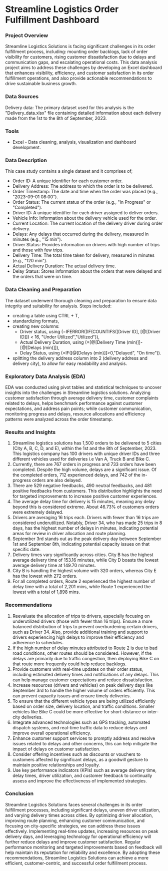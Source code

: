 # Streamline Logistics Order Fulfillment Dashboard

### Project Overview

Streamline Logistics Solutions is facing significant challenges in its order fulfillment process, including: mounting order backlogs, lack of order visibility for customers, rising customer dissatisfaction due to delays and communication gaps, and escalating operational costs. This data analysis project aims to address these challenges by developing an Excel dashboard that enhances visibility, efficiency, and customer satisfaction in its order fulfillment operations, and also provide actionable recommendations to drive sustainable business growth.


### Data Sources

Delivery data: The primary dataset used for this analysis is the "Delivery_data.xlsx" file containing detailed information about each delivery made from the 1st to the 8th of September, 2023.


### Tools

- Excel - Data cleaning, analysis, visualization and dashboard development.


### Data Description

This case study contains a single dataset and it comprises of;
-  Order ID: A unique identifier for each customer order.
-  Delivery Address: The address to which the order is to be delivered.
-  Order Timestamp: The date and time when the order was placed (e.g., "2023-09-01 08:00").
-  Order Status: The current status of the order (e.g., "In Progress" or "Completed").
-  Driver ID: A unique identifier for each driver assigned to deliver orders.
-  Vehicle Info: Information about the delivery vehicle used for the order.
-  Current Location: The current location of the delivery driver during order delivery.
-  Delays: Any delays that occurred during the delivery, measured in minutes (e.g., "15 min").
-  Driver Status: Provides information on drivers with high number of trips and those with few trips.
-  Delivery Time: The total time taken for delivery, measured in minutes (e.g., "120 min").
-  Actual Delivery Duration: The actual delivery time.
-  Delay Status: Stores information about the orders that were delayed and the orders that were on time.
  

### Data Cleaning and Preparation

The dataset underwent thorough cleaning and preparation to ensure data integrity and suitability for analysis. Steps included:

- creating a table using CTRL + T,
- standardizing formats,
- creating new columns:
  - Driver status, using (=IFERROR((IF(COUNTIFS([Driver ID], [@[Driver ID]]) < 16, "Under Utilized","Utilized")),
  - Actual Delivery Duration, using (=[@[Delivery Time (min)]]-[@[Delays (min)]]),
  - Delay Status, using (=IF([@[Delays (min)]]>0,"Delayed", "On time")).
- splitting the delivery address column into 2 (delivery address and delivery city), to allow for easy readability and analysis.


###  Exploratory Data Analysis (EDA)

EDA was conducted using pivot tables and statistical techniques to uncover insights into the challenges in Streamline logistics solutions. Analyzing customer satisfaction through average delivery time, customer complaints related to delays, helps benchmark performance against customer expectations, and address pain points; while customer communication, monitoring progress and delays, resource allocations and efficiency patterns were analyzed across the order timestamp. 


### Results and Insights

1. Streamline logistics solutions has 1,500 orders to be delivered to 5 cities (City A, B, C, D, and E), within the 1st and the 8th of September, 2023. This logistics company has 100 drivers with unique driver IDs and three different vehicles used for deliveries i.e Van A, Truck B and Bike C.
2. Currently, there are 767 orders in progress and 733 orders have been completed. Despite the high volume, delays are a significant issue. Of the completed orders, 712 experienced delays, and 742 of the in-progress orders are also delayed.
3. There are 529 negative feedbacks, 490 neutral feedbacks, and 481 positive feedbacks from customers. This distribution highlights the need for targeted improvements to increase positive customer experiences.
4. The average delay time for delivery is 15 minutes, meaning any delay beyond this is considered extreme. About 46.73% of customers orders were extremely delayed.
5. Drivers are averaging 16 trips each. Drivers with fewer than 16 trips are considered underutilized. Notably, Driver 34, who has made 25 trips in 8 days, has the highest number of delays in minutes, indicating potential areas for review in driver allocation and route planning.
6. September 3rd stands out as the peak delivery day between September 1st and September 8th, indicating potential capacity issues on that specific date.
7. Delivery times vary significantly across cities. City B has the highest average delivery time of 153.16 minutes, while City D boasts the lowest average delivery time at 149.70 minutes.
8. City B is handling the highest volume with 320 orders, whereas City E has the lowest with 272 orders.
9. For all completed orders, Route 2 experienced the highest number of delay time with a total of 2,201 mins, while Route 1 experienced the lowest with a total of 1,898 mins.


### Recommendations

1. Reevaluate the allocation of trips to drivers, especially focusing on underutilized drivers (those with fewer than 16 trips). Ensure a more balanced distribution of trips to prevent overburdening certain drivers, such as Driver 34. Also, provide additional training and support to drivers experiencing high delays to improve their efficiency and adherence to schedules.
2. If the high number of delay minutes attributed to Route 2 is due to bad road conditions, other routes should be considered. However, if the delays are primarily due to traffic congestion, then deploying Bike C on that route more frequently could help reduce backlogs.
3. Provide customers with real-time updates on their order status, including estimated delivery times and notifications of any delays. This can help manage customer expectations and reduce dissatisfaction.
4. Increase resources (drivers and vehicles) on peak delivery days like September 3rd to handle the higher volume of orders efficiently. This can prevent capacity issues and ensure timely deliveries.
5. To ensure that the different vehicle types are being utilized efficiently based on order size, delivery location, and traffic conditions. Smaller vehicles like Bike C could be more effective for short-distance or inter-city deliveries.
6. Integrate advanced technologies such as GPS tracking, automated dispatch systems, and real-time traffic data to reduce delays and improve overall operational efficiency.
7. Enhance customer support services to promptly address and resolve issues related to delays and other concerns, this can help mitigate the impact of delays on customer satisfaction.
8. Consider offering incentives such as discounts or vouchers to customers affected by significant delays, as a goodwill gesture to maintain positive relationships and loyalty.
9. Use key performance indicators (KPIs) such as average delivery time, delay times, driver utilization, and customer feedback to continually assess and improve the effectiveness of implemented strategies.


### Conclusion

Streamline Logistics Solutions faces several challenges in its order fulfillment processes, including significant delays, uneven driver utilization, and varying delivery times across cities. By optimizing driver allocation, improving route planning, enhancing customer communication, and focusing on city-specific strategies, we can address these issues effectively. 
Implementing real-time updates, increasing resources on peak delivery days, and leveraging technology for operational efficiency will further reduce delays and improve customer satisfaction. Regular performance monitoring and targeted improvements based on feedback will help maintain its reputation for reliability and excellence. By adopting these recommendations, Streamline Logistics Solutions can achieve a more efficient, customer-centric, and successful order fulfillment process.
